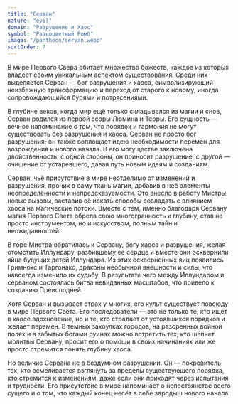 ```yaml
---
title: "Серван"
nature: "evil"
domain: "Разрушение и Хаос"
symbol: "Разноцветный Ромб"
image: "/pantheon/servan.webp"
sortOrder: 7
---
```


В мире Первого Свера обитает множество божеств, каждое из которых
владеет своим уникальным аспектом существования. Среди них
выделяется Серван — бог разрушения и хаоса, символизирующий
неизбежную трансформацию и переход от старого к новому, иногда
сопровождающийся бурями и потрясениями.

В глубине веков, когда мир ещё только складывался из магии и снов,
Серван родился из первой ссоры Люмина и Терры. Его сущность —
вечное напоминание о том, что порядок и гармония не могут
существовать без разрушения и хаоса. Серван не просто бог
разрушения; он также воплощает идею необходимости перемен для
возрождения и нового начала. В его могуществе заключена
двойственность: с одной стороны, он приносит разрушение, с другой —
очищение от устаревшего, давая путь новым идеям и созданиям.

Серван, чьё присутствие в мире неотделимо от изменений и
разрушения, проник в саму ткань магии, добавив в неё элементы
неопределённости и непредсказуемости. Это внесло в работу Мистры
новые вызовы, заставив её искать способы совладать с влиянием хаоса
на магические потоки. Вместе с тем, именно благодаря Сервану магия
Первого Света обрела свою многогранность и глубину, став не просто
инструментом, но и искусством, полным тайн и неожиданностей.

В горе Мистра обратилась к Сервану, богу хаоса и разрушения, желая
отомстить Иллундару, разбившему ее сердце и вместе они осквернили
яйца будущих детей Иллундара. Из этих оскверненных яиц появились
Гримнокс и Таргонакс, драконы необычной внешности и силы, что
навсегда изменило их судьбу. В результате чего между Иллундаром и
серваном состоялась битва невиданных масштабов, что привело к
созданию Преисподней.

Хотя Серван и вызывает страх у многих, его культ существует повсюду в
мире Первого Света. Его последователи — это не только те, кто ищет в
хаосе вдохновение, но и те, кто страдает от устоявшихся порядков и
желает перемен. В темных закоулках городов, на разоренных войной
полях и в забытых богами руинах можно встретить тех, кто шепчет
молитвы Сервану, просит его о помощи в своих начинаниях или же
просто стремится понять глубину хаоса.

Но величие Сервана не в бездумном разрушении. Он — покровитель
тех, кто осмеливается взглянуть за пределы существующего порядка,
кто стремится к изменениям, даже если они приходят через испытания
и трудности. Его присутствие в мире напоминает о непостоянстве всего
сущего и о том, что каждый конец несёт в себе зародыш нового начала.

